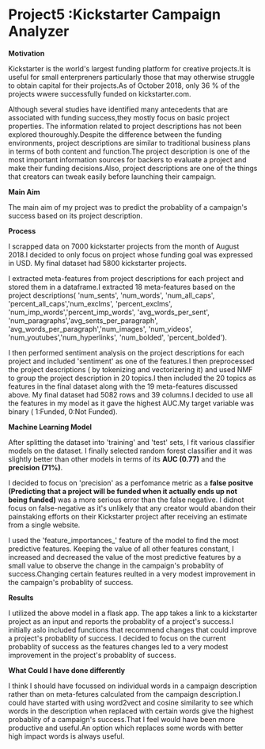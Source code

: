 # Project5 :**Kickstarter Campaign Analyzer**

**Motivation**

Kickstarter is the world's largest funding platform for creative projects.It is useful for small enterpreners particularly those that may otherwise struggle to obtain capital for their projects.As of October 2018, only 36 % of the projects wwere successfully funded on kickstarter.com.

Although several studies have identified many antecedents that are associated with funding success,they mostly focus on basic project properties. The information related to project descriptions has not been explored thouroughly.Despite the difference between the funding environments, project descriptions are similar to traditional business plans in terms of both content and function.The project description is one of the most important information sources for backers to evaluate a project and make their funding decisions.Also, project descriptions are one of the things that creators can tweak easily before launching their campaign.

**Main Aim**

The main aim of my project was to predict the probablity  of a campaign's success based on its project description.

**Process**

I scrapped data on 7000 kickstarter projects from the month of August 2018.I decided to only focus on project whose funding goal was expressed in USD. My final dataset had 5800 kickstarter projects.

I extracted meta-features from project descriptions for each project and stored them in a dataframe.I  extracted 18 meta-features based on the project descriptions( 'num_sents', 'num_words', 'num_all_caps', 'percent_all_caps','num_exclms', 'percent_exclms', 'num_imp_words','percent_imp_words', 'avg_words_per_sent', 'num_paragraphs','avg_sents_per_paragraph', 'avg_words_per_paragraph','num_images', 'num_videos', 'num_youtubes','num_hyperlinks', 'num_bolded', 'percent_bolded').

I then performed sentiment analysis on the project descriptions for each project and included 'sentiment' as one of the features.I then preprocessed the project descriptions ( by tokenizing and  vectorizering it)  and used NMF to group the project description in 20 topics.I then included the 20 topics as features in the final dataset along with the 19 meta-features discussed above. My final dataset had 5082 rows and 39 columns.I decided to use all the features in my model as it gave the highest AUC.My target variable was binary ( 1:Funded, 0:Not Funded).


**Machine Learning Model**

After splitting the dataset into 'training' and 'test' sets, I fit various classifier models on the dataset. I finally selected random forest classifier and it was slightly better than other models in terms of its **AUC (0.77)**
and the **precision (71%)**.
 
 I decided to focus on 'precision' as a perfomance metric as a **false positve (Predicting that a project will be funded when it actually ends up not being funded)** was a more serious error than the false negative. I didnot focus on false-negative as it's unlikely that any creator would abandon their painstaking efforts on their Kickstarter project after receiving an estimate from a single website.

I used the 'feature_importances_' feature of the model to find the most predictive features. Keeping the value of all other features constant, I  increased and decreased the value of the most predictive features by a small value to observe the change in the campaign's probablity of success.Changing certain features reulted in a very modest improvement in the campaign's probablity of success.

**Results**

I utilized the above model in a flask app. The app takes a link to a kickstarter project as an input and reports the probablity of a project's success.I initially aslo included functions that recommend changes that could improve a project's probablity of success. I decided to focus on the current probablity of success as the features changes led to a very modest improvement in the project's probablity of success.


**What Could I have done differently**

I think I should have focussed on individual words in a campaign description rather than on meta-fetures calculated from the campaign description.I could have started with using word2vect and cosine similarity to see which words in the description when replaced with certain words give the highest probablity of a campaign's success.That I feel would have been more productive and useful.An option which replaces some words with better high impact words is always useful.






